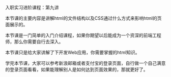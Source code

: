 入职实习进阶课程：第九讲

本节课的主要内容是讲解html的文件结构以及CSS通过什么方式来影响html的页面展示的。

本节课是一门简单的入门介绍课程，如果你期望以后能成为一个资深的前端工程师，那么你需要自行去深入。

本节课只是给大家讲解了下开发Web应用，你需要掌握的html知识。

学完本节课，大家可以参考新浪邮箱或者支付宝的登录页面，自行做一个自己满意的登录页面看看，如果能理解别人是如何达到页面效果的，那就更好了。

